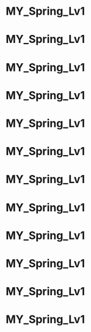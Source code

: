 # MY_Spring_Lv1
# MY_Spring_Lv1
# MY_Spring_Lv1
# MY_Spring_Lv1
# MY_Spring_Lv1
# MY_Spring_Lv1
# MY_Spring_Lv1
# MY_Spring_Lv1
# MY_Spring_Lv1
# MY_Spring_Lv1
# MY_Spring_Lv1
# MY_Spring_Lv1
